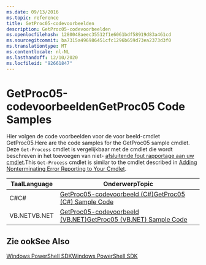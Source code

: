 ```yaml
---
ms.date: 09/13/2016
ms.topic: reference
title: GetProc05-codevoorbeelden
description: GetProc05-codevoorbeelden
ms.openlocfilehash: 1280048aeec35512f1e6061bdf58919d83a461cd
ms.sourcegitcommit: ba7315a496986451cfc1296b659d73ea2373d3f0
ms.translationtype: MT
ms.contentlocale: nl-NL
ms.lasthandoff: 12/10/2020
ms.locfileid: "92661847"
---
```

# <a name="getproc05-code-samples"></a><span data-ttu-id="cbc16-103">GetProc05-codevoorbeelden</span><span class="sxs-lookup"><span data-stu-id="cbc16-103">GetProc05 Code Samples</span></span>

<span data-ttu-id="cbc16-104">Hier volgen de code voorbeelden voor de voor beeld-cmdlet GetProc05.</span><span class="sxs-lookup"><span data-stu-id="cbc16-104">Here are the code samples for the GetProc05 sample cmdlet.</span></span> <span data-ttu-id="cbc16-105">Deze `Get-Process` cmdlet is vergelijkbaar met de cmdlet die wordt beschreven in het toevoegen van niet- [afsluitende fout rapportage aan uw cmdlet](../cmdlet/adding-non-terminating-error-reporting-to-your-cmdlet.md).</span><span class="sxs-lookup"><span data-stu-id="cbc16-105">This `Get-Process` cmdlet is similar to the cmdlet described in [Adding Nonterminating Error Reporting to Your Cmdlet](../cmdlet/adding-non-terminating-error-reporting-to-your-cmdlet.md).</span></span>

|<span data-ttu-id="cbc16-106">Taal</span><span class="sxs-lookup"><span data-stu-id="cbc16-106">Language</span></span>|<span data-ttu-id="cbc16-107">Onderwerp</span><span class="sxs-lookup"><span data-stu-id="cbc16-107">Topic</span></span>|
|--------------|-----------|
|<span data-ttu-id="cbc16-108">C#</span><span class="sxs-lookup"><span data-stu-id="cbc16-108">C#</span></span>|[<span data-ttu-id="cbc16-109">GetProc05-codevoorbeeld (C#)</span><span class="sxs-lookup"><span data-stu-id="cbc16-109">GetProc05 (C#) Sample Code</span></span>](./getproc05-csharp-sample-code.md)|
|<span data-ttu-id="cbc16-110">VB.NET</span><span class="sxs-lookup"><span data-stu-id="cbc16-110">VB.NET</span></span>|[<span data-ttu-id="cbc16-111">GetProc05-codevoorbeeld (VB.NET)</span><span class="sxs-lookup"><span data-stu-id="cbc16-111">GetProc05 (VB.NET) Sample Code</span></span>](./getproc05-vb-net-sample-code.md)|

## <a name="see-also"></a><span data-ttu-id="cbc16-112">Zie ook</span><span class="sxs-lookup"><span data-stu-id="cbc16-112">See Also</span></span>

[<span data-ttu-id="cbc16-113">Windows PowerShell SDK</span><span class="sxs-lookup"><span data-stu-id="cbc16-113">Windows PowerShell SDK</span></span>](../windows-powershell-reference.md)
